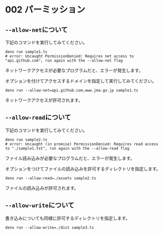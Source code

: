 # 002 パーミッション

## `--allow-net`について

下記のコマンドを実行してみてください。

```shell
deno run sample1.ts
# error: Uncaught PermissionDenied: Requires net access to "api.github.com", run again with the --allow-net flag
```

ネットワークアクセスが必要なプログラムだと、エラーが発生します。

オプションを付けてアクセスするドメインを指定して実行してみてください。

```shell
deno run --allow-net=api.github.com,www.jma.go.jp sample1.ts
```

ネットワークアクセスが許可されます。

## `--allow-read`について

下記のコマンドを実行してみてください。

```shell
deno run sample2.ts
# error: Uncaught (in promise) PermissionDenied: Requires read access to "./sample1.txt", run again with the --allow-read flag
```

ファイル読み込みが必要なプログラムだと、エラーが発生します。

オプションをつけてファイルの読み込みを許可するディレクトリを指定します。

```
deno run --allow-read=./assets sample2.ts
```

ファイルの読み込みが許可されます。

## `--allow-write`について

書き込みについても同様に許可するディレクトリを指定します。

```shell
deno run --allow-write=./dist sample3.ts
```
